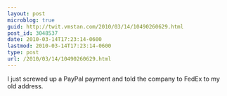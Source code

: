 ```yaml
---
layout: post
microblog: true
guid: http://twit.vmstan.com/2010/03/14/10490260629.html
post_id: 3048537
date: 2010-03-14T17:23:14-0600
lastmod: 2010-03-14T17:23:14-0600
type: post
url: /2010/03/14/10490260629.html
---
```

I just screwed up a PayPal payment and told the company to FedEx to my old address.
